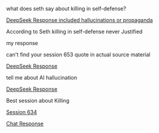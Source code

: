 what does seth say about killing in self-defense? 

[DeepSeek Response included hallucinations or propaganda](/seth/self_defensive_killing_1.md)

According to Seth killing in self-defense never Justified

my response

can't find your session 653 quote in actual source material 

[DeepSeek Response](/seth/self_defensive_killing_2.md)


tell me about AI hallucination

[DeepSeek Response](/seth/self_defensive_killing_3.md)

Best session about Killing

[Session 634](/seth/session_634.md)


[Chat Response](/seth/ChatRespose_1.md)